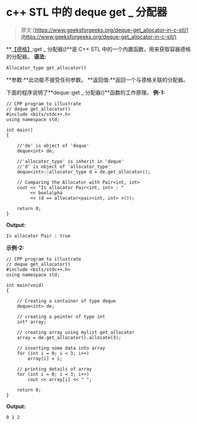 # c++ STL 中的 deque get _ 分配器

> 原文:[https://www.geeksforgeeks.org/deque-get_allocator-in-c-stl/](https://www.geeksforgeeks.org/deque-get_allocator-in-c-stl/)

**[【德格】](https://www.geeksforgeeks.org/deque-cpp-stl/):get _ 分配器()**是 C++ STL 中的一个内置函数，用来获取容器德格的分配器。
**语法:**

```
Allocator_type get_allocator()

```

**参数:**此功能不接受任何参数。
**返回值:**返回一个与德格关联的分配器。

下面的程序说明了**deque::get _ 分配器()**函数的工作原理。
**例-1:**

```
// CPP program to illustrate
// deque get_allocator()
#include <bits/stdc++.h>
using namespace std;

int main()
{

    //'de' is object of 'deque'
    deque<int> de;

    //'allocator_type' is inherit in 'deque'
    //'d' is object of 'allocator_type'
    deque<int>::allocator_type d = de.get_allocator();

    // Comparing the Allocator with Pair<int, int>
    cout << "Is allocator Pair<int, int> : "
         << boolalpha
         << (d == allocator<pair<int, int> >());

    return 0;
}
```

**Output:**

```
Is allocator Pair : true 
```

**示例-2:**

```
// CPP program to illustrate
// deque get_allocator()
#include <bits/stdc++.h>
using namespace std;

int main(void)
{

    // Creating a container of type deque
    deque<int> de;

    // creating a pointer of type int
    int* array;

    // creating array using mylist get_allocator
    array = de.get_allocator().allocate(3);

    // inserting some data into array
    for (int i = 0; i < 3; i++)
        array[i] = i;

    // printing details of array
    for (int i = 0; i < 3; i++)
        cout << array[i] << " ";

    return 0;
}
```

**Output:**

```
0 1 2

```